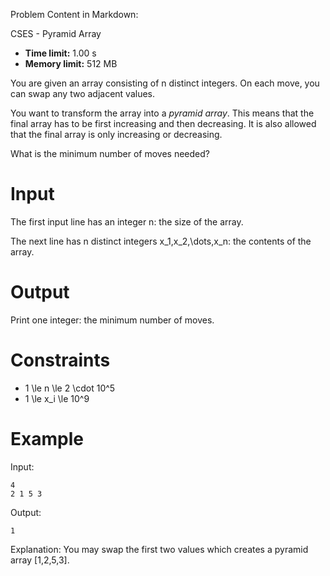 Problem Content in Markdown:


CSES \- Pyramid Array




* **Time limit:** 1\.00 s
* **Memory limit:** 512 MB




You are given an array consisting of n distinct integers. On each move, you can swap any two adjacent values.


You want to transform the array into a *pyramid array*. This means that the final array has to be first increasing and then decreasing. It is also allowed that the final array is only increasing or decreasing.


What is the minimum number of moves needed?


Input
=====


The first input line has an integer n: the size of the array.


The next line has n distinct integers x\_1,x\_2,\\dots,x\_n: the contents of the array.


Output
======


Print one integer: the minimum number of moves.


Constraints
===========


* 1 \\le n \\le 2 \\cdot 10^5
* 1 \\le x\_i \\le 10^9


Example
=======


Input:



```
4
2 1 5 3

```

Output:



```
1

```

Explanation: You may swap the first two values which creates a pyramid array \[1,2,5,3].


 
